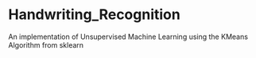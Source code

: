 # Handwriting_Recognition

An implementation of Unsupervised Machine Learning using the KMeans Algorithm from sklearn

